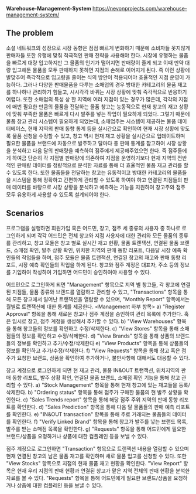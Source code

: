 **Warehouse-Management-System**
https://nevonprojects.com/warehouse-management-system/

**The problem**
---------------------------------------
소셜 네트워크의 성장으로 시장 동향은 점점 빠르게 변화하기 때문에 소비자들 못지않게 판매자들 또한 유행에 맞춰 적극적인 판매 전략을 사용해야 한다. 시장에 유행하는 물품을 빠르게 대량 입고하지만 그 물품의 인기가 떨어지면 판매량이 줄게 되고 이때 만약 대량 입고해둔 물품을 모두 판매하지 못하면 지점의 손해로 이어지게 된다. 즉 이런 상황에 발맞추어 즉각적으로 입고량을 줄이는 식의 방안이 적용되어야 효율적인 지점 운영이 가능하다. 
그러나 다양한 판매물품을 다루는 소매업의 경우 방대한 카테고리의 물품 재고를 하나하나 관리하기 힘들고, 시시각각 바뀌는 시장 상황에 맞춰 즉각적으로 반응하기 어렵다. 또한 소매업의 특성 상 한 지역에 여러 지점이 있는 경우가 많은데, 각각의 지점에 매번 필요한 만큼의 물품을 전달하는 물품 창고는 능동적으로 현재 창고의 재고 상황에 맞춰 부족한 물품은 빠르게 다시 발주를 넣는 작업이 필요하게 되었다.
그렇기 때문에 물품 창고 관리 시스템이 필요하게 되었는데, 소매업주는 시스템이 제공하는 물품 데이터베이스, 현재 지역의 판매 동향 통계 등을 실시간으로 확인하여 현재 시장 상황에 맞도록 물품 신청을 수정할 수 있고, 창고 역시 현재 재고 상황을 실시간으로 업데이트하며 필요한 물품을 브랜드에 자동으로 발주하고 달마다 총 판매 통계를 참고하여 시장 상황을 분석하고 다음 달의 판매량을 예측하여 점주에게 제공해주었으면 한다.
즉 점주들에게 하여금 단순히 각 지점별 판매량에 의존하여 지점을 운영하기보다 현재 지역의 전반적인 판매량 데이터를 정량적으로 분석한 자료를 통해 더 효율적인 물품 재고 관리를 할 수 있도록 한다.
또한 물품들을 전달하는 창고는 유동적이고 방대한 카테고리의 물품들을 시스템을 통해 정확하고 간편하게 관리할 수 있도록 하여야 하고 연결된 지점들의 판매 데이터를 바탕으로 시장 상황을 분석하고 예측하는 기능을 지원하여 창고주와 점주 모두 유용하게 사용할 수 있도록 설계되어야 한다.


**Scenarios**
---------------------------------------
프로그램을 실행하면 회원가입 혹은 어드민, 창고, 점주 세 종류의 사용자 중 하나로 로그인하게 되며 각각 어드민은 전체 창고와 지점 사용자에 대한 관리와 모든 물품의 종류를 관리하고, 창고 모듈은 창고 별로 실시간 재고 현황, 물품 트랜잭션, 연결된 물품 브랜드, 소매점 확인, 발주 상황 확인, 위치한 지역의 판매 동향 리포트, 다음달 시장 예측 확인들의 작업들을 하며, 점주 모듈은 물품 트랜잭션, 연결된 창고의 재고와 판매 동향 리포트, 시장 예측 확인들의 작업을 하게 된다. 창고와 점주 계정은 대표자, 주소 등의 정보를 기입하여 작성하여 가입하면 어드민이 승인하여야 사용할 수 있다.

어드민으로 로그인하게 되면 "Management" 항목으로 지역 별 창고들, 각 창고에 연결된 지점들, 물품 종류와 브랜드를 열람하고 관리할 수 있고, "Transactions" 항목을 통해 모든 창고에서 일어난 트랜잭션을 열람할 수 있으며, "Monthly Report" 항목에서는 월별로 트랜잭션에 대한 통계를 제공한다.
<Management 하부 항목>
a)	"Register Approval" 항목을 통해 새로운 창고나 점주 계정을 승인하여 관리 목록에 추가한다. 혹은 임시로 창고, 점주 계정을 생성해서 추가할 수 있다.
b)	"View Warehouses" 항목을 통해 창고들의 정보를 확인하고 수정/삭제한다.
c)	"View Stores" 항목을 통해 소매점들의 정보를 확인하고 수정/삭제한다. 
d)	"View Brands" 항목을 통해 상품의 브랜드들의 정보를 확인하고 추가/수정/삭제한다
e)	"View Products" 항목을 통해 상품들의 정보를 확인하고 추가/수정/삭제한다.
f)	"View Requests" 항목을 통해 창고 혹은 점주가 요청한 브랜드, 상품을 확인하여 추가하거나, 불만사항에 대해서도 대응할 수 있다.

  창고 계정으로 로그인하게 되면 현 재고 관리, 물품 IN&OUT 트랜잭션, 위치지역의 판매 동향 리포트, 발주 상황 확인, 연결된 물품 브랜드, 소매점 확인 기능을 통해 창고 관리할 수 있다.
a)	"Stock Management" 항목을 통해 현재 창고에 있는 재고들을 등록/삭제한다.
b)	"Ordering status" 항목을 통해 점주가 구매한 물품의 현 발주 상황을 확인한다.
c)	"Sales Trends report" 항목을 통해 해당 점주 주위 지역의 판매 동향 리포트를 확인한다.
d)	"Sales Prediction" 항목을 통해 다음 달 물품들의 판매 예측 리포트를 확인한다.
e)	"IN&OUT transaction" 항목을 통해 주로 거래되는 물품들의 데이터를 확인한다. 
f)	"Verify Linked Brand" 항목을 통해 창고가 발주를 넣는 브랜드 목록, 발주를 받는 소매점 목록을 확인한다.
g)	"Requests" 항목을 통해 어드민에게 필요한 브랜드/상품을 요청하거나 상품에 대한 컴플레인 등을 보낼 수 있다.

점주 계정으로 로그인하면 "Transaction" 항목으로 트랜잭션 내용을 열람할 수 있으며 현재 연결된 창고의 남은 물품 재고를 확인하며 새로 물품 입고를 신청할 수 있다. 또한 "View Stocks" 항목으로 지점의 현재 물품 재고 현황을 확인한다. "View Report" 항목은 현재 우리 지점의 판매 현황과 연결된 창고가 맡은 지역 전체의 판매 현황을 분석한 자료를 볼 수 있다. "Requests" 항목을 통해 어드민에게 필요한 브랜드/상품을 요청하거나 상품에 대한 컴플레인 등을 보낼 수 있다.







